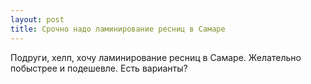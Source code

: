 ```yaml
---
layout: post 
title: Срочно надо ламинирование ресниц в Самаре 
--- 
```

Подруги, хелп, хочу ламинирование ресниц в Самаре. Желательно побыстрее и подешевле. Есть варианты?
